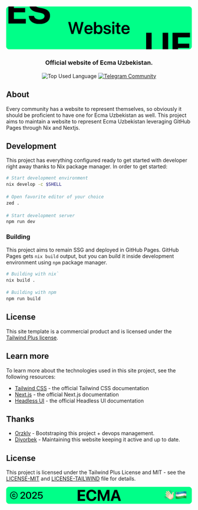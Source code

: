 <p align="center">
    <img src=".github/assets/header.png" alt="Ecma Uzbekistan's {Website}">
</p>

<p align="center">
    <h3 align="center">Official website of Ecma Uzbekistan.</h3>
</p>

<p align="center">
    <img align="center" src="https://img.shields.io/github/languages/top/ecma-uz/website?style=flat&logo=javascript&logoColor=ffffff&labelColor=00AC5B&color=00AC5B" alt="Top Used Language">
    <a href="https://t.me/xinux"><img align="center" src="https://img.shields.io/badge/Chat-grey?style=flat&logo=telegram&logoColor=ffffff&labelColor=00AC5B&color=00AC5B" alt="Telegram Community"></a>
</p>

## About

Every community has a website to represent themselves, so obviously it should be proficient to have one for Ecma Uzbekistan as well. This project aims to maintain a website to represent Ecma Uzbekistan leveraging GitHub Pages through Nix and Nextjs.

## Development

This project has everything configured ready to get started with developer right away thanks to Nix package manager. In order to get started:

```bash
# Start development environment
nix develop -c $SHELL

# Open favorite editor of your choice
zed .

# Start development server
npm run dev
```

### Building

This project aims to remain SSG and deployed in GitHub Pages. GitHub Pages gets `nix build` output, but you can build it inside development environment using `npm` package manager.

```bash
# Building with nix`
nix build .

# Building with npm
npm run build
```

## License

This site template is a commercial product and is licensed under the [Tailwind Plus license](https://tailwindcss.com/plus/license).

## Learn more

To learn more about the technologies used in this site project, see the following resources:

- [Tailwind CSS](https://tailwindcss.com/docs) - the official Tailwind CSS documentation
- [Next.js](https://nextjs.org/docs) - the official Next.js documentation
- [Headless UI](https://headlessui.dev) - the official Headless UI documentation

## Thanks

- [Orzklv](https://github.com/orzklv) - Bootstraping this project + devops management.
- [Diyorbek](https://github.com/diyorbekrustamjonov) - Maintaining this website keeping it active and up to date.

## License

This project is licensed under the Tailwind Plus License and MIT - see the [LICENSE-MIT](license) and [LICENSE-TAILWIND](license-tailwind) file for details.

<p align="center">
    <img src=".github/assets/footer.png" alt="Ecma Uzbekistan's {Website}">
</p>
